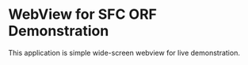 # WebView for SFC ORF Demonstration

This application is simple wide-screen webview for live demonstration.
